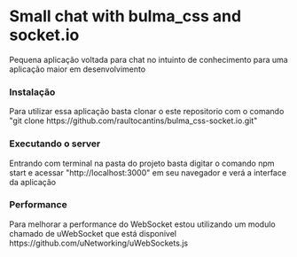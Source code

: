 
<h1>Small chat with bulma_css and socket.io</h1>
<p>Pequena aplicação voltada para chat no intuinto de conhecimento para uma aplicação maior em desenvolvimento</p>
<h3>Instalação</h3>
<p>Para utilizar essa aplicação basta clonar o este repositorio com o comando "git clone https://github.com/raultocantins/bulma_css-socket.io.git" </p>
<h3>Executando o server</h3>
<p>Entrando com terminal na pasta do projeto basta digitar o comando npm start e acessar "http://localhost:3000" em seu navegador e verá a interface da aplicação</p>
<h3>Performance</h3>
<p>Para melhorar a performance do WebSocket estou utilizando um modulo chamado de uWebSocket que está disponivel https://github.com/uNetworking/uWebSockets.js </p>
